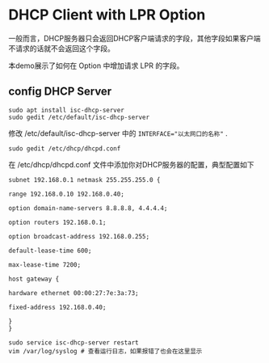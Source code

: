 # DHCP Client with LPR Option

一般而言，DHCP服务器只会返回DHCP客户端请求的字段，其他字段如果客户端不请求的话就不会返回这个字段。

本demo展示了如何在 Option 中增加请求 LPR 的字段。

## config DHCP Server
```
sudo apt install isc-dhcp-server
sudo gedit /etc/default/isc-dhcp-server 
```

修改 /etc/default/isc-dhcp-server 中的 `INTERFACE="以太网口的名称"` .

```
sudo gedit /etc/dhcp/dhcpd.conf
```

在 /etc/dhcp/dhcpd.conf 文件中添加你对DHCP服务器的配置，典型配置如下

```
subnet 192.168.0.1 netmask 255.255.255.0 {

range 192.168.0.10 192.168.0.40;

option domain-name-servers 8.8.8.8, 4.4.4.4;

option routers 192.168.0.1;

option broadcast-address 192.168.0.255;

default-lease-time 600;

max-lease-time 7200;

host gateway {

hardware ethernet 00:00:27:7e:3a:73;

fixed-address 192.168.0.40;

}
}
```

```
sudo service isc-dhcp-server restart
vim /var/log/syslog # 查看运行日志，如果报错了也会在这里显示
```
